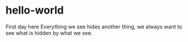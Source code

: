 # hello-world
First day here
Everything we see hides another thing, we always want to see what is hidden by what we see.
